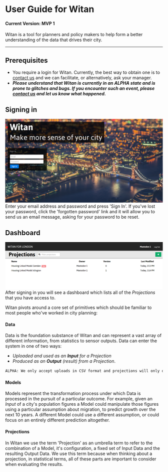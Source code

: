 # User Guide for Witan
#### Current Version: MVP 1
Witan is a tool for planners and policy makers to help form a better understanding of the data that drives their city.

---------------------
## Prerequisites
* You require a login for Witan. Currently, the best way to obtain one is to [contact us](theteam@mastodonc.com) and we can facilitate, or alternatively, ask your manager.
* ***Please understand that Witan is currently in an ALPHA state and is prone to glitches and bugs. If you encounter such an event, please [contact us](theteam@mastodonc.com) and let us know what happened.***

## Signing in
![Witan login](imgs/login00.png)
Enter your email address and password and press 'Sign In'. If you've lost your password, click the 'forgotten password' link and it will allow you to send us an email message, asking for your password to be reset.

## Dashboard
![Witan login](imgs/dash00.png)
After signing in you will see a dashboard which lists all of the *Projections* that you have access to.

Witan pivots around a core set of primitives which should be familiar to most people who've worked in city planning:

#### Data
Data is the foundation substance of Witan and can represent a vast array of different information, from statistics to sensor outputs. Data can enter the system in one of two ways: 
* *Uploaded and used as an **Input** for a Projection*
* *Produced as an **Output** (result) from a Projection*.
```html
ALPHA: We only accept uploads in CSV format and projections will only output CSVs.
```

#### Models
Models represent the transformation process under which Data is processed in the pursuit of a particular outcome. For example, given an *Input* of a city's population figures a Model could manipulate those figures using a particular assumption about migration, to predict growth over the next 10 years. A different Model could use a different assumption, or could focus on an entirely different prediction altogether.  

#### Projections
In Witan we use the term 'Projection' as an umbrella term to refer to the combination of a Model, it's configuration, a fixed set of Input Data and the resulting Output Data. We use this term because when thinking about a projection, in statistical terms, all of these parts are important to consider when evaluating the results. 
